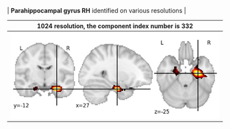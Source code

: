 


| **Parahippocampal gyrus RH** identified on various resolutions |

| 1024 resolution, the component index number is 332|  
|:---:|  
| ![Component 1024](../1024/final/332.jpg "From component 1024: Parahippocampal gyrus RH") |